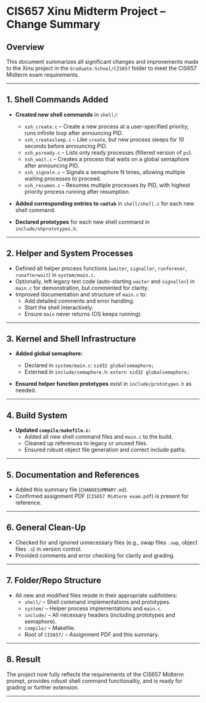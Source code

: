 # CIS657 Xinu Midterm Project – Change Summary

## Overview

This document summarizes all significant changes and improvements made to the Xinu project in the `Graduate-School/CIS657` folder to meet the CIS657 Midterm exam requirements.

---

## 1. Shell Commands Added

- **Created new shell commands** in `shell/`:
  - `xsh_create.c` – Create a new process at a user-specified priority; runs infinite loop after announcing PID.
  - `xsh_createsleep.c` – Like `create`, but new process sleeps for 10 seconds before announcing PID.
  - `xsh_psready.c` – Lists only ready processes (filtered version of `ps`).
  - `xsh_wait.c` – Creates a process that waits on a global semaphore after announcing PID.
  - `xsh_signaln.c` – Signals a semaphore N times, allowing multiple waiting processes to proceed.
  - `xsh_resumen.c` – Resumes multiple processes by PID, with highest priority process running after resumption.

- **Added corresponding entries to `cmdtab`** in `shell/shell.c` for each new shell command.

- **Declared prototypes** for each new shell command in `include/shprototypes.h`.

---

## 2. Helper and System Processes

- Defined all helper process functions (`waiter`, `signaller`, `runforever`, `runafterwait`) in `system/main.c`.
- Optionally, left legacy test code (auto-starting `waiter` and `signaller`) in `main.c` for demonstration, but commented for clarity.
- Improved documentation and structure of `main.c` to:
    - Add detailed comments and error handling.
    - Start the shell interactively.
    - Ensure `main` never returns (OS keeps running).

---

## 3. Kernel and Shell Infrastructure

- **Added global semaphore:**
    - Declared in `system/main.c`: `sid32 globalsemaphore;`
    - Externed in `include/semaphore.h`: `extern sid32 globalsemaphore;`

- **Ensured helper function prototypes** exist in `include/prototypes.h` as needed.

---

## 4. Build System

- **Updated `compile/makefile.c`:**
    - Added all new shell command files and `main.c` to the build.
    - Cleaned up references to legacy or unused files.
    - Ensured robust object file generation and correct include paths.

---

## 5. Documentation and References

- Added this summary file (`CHANGESUMMARY.md`).
- Confirmed assignment PDF (`CIS657 Midterm exam.pdf`) is present for reference.

---

## 6. General Clean-Up

- Checked for and ignored unnecessary files (e.g., swap files `.swp`, object files `.o`) in version control.
- Provided comments and error checking for clarity and grading.

---

## 7. Folder/Repo Structure

- All new and modified files reside in their appropriate subfolders:
    - `shell/` – Shell command implementations and prototypes.
    - `system/` – Helper process implementations and `main.c`.
    - `include/` – All necessary headers (including prototypes and semaphore).
    - `compile/` – Makefile.
    - Root of `CIS657/` – Assignment PDF and this summary.

---

## 8. Result

The project now fully reflects the requirements of the CIS657 Midterm prompt, provides robust shell command functionality, and is ready for grading or further extension.

---